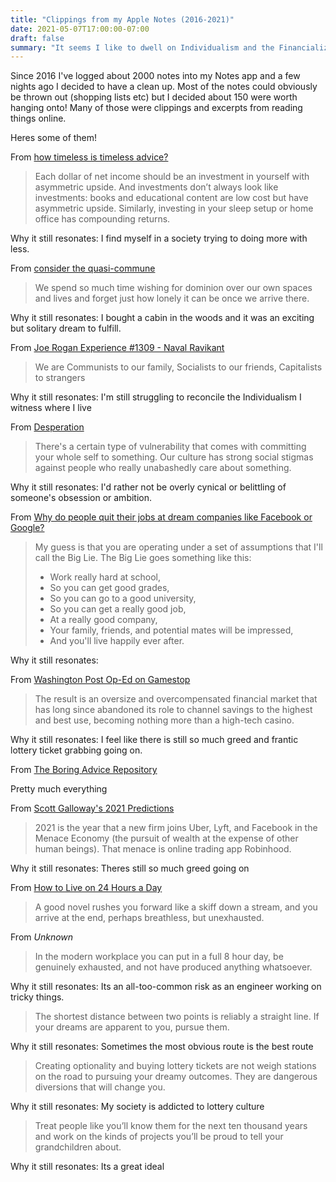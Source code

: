 ```yaml
---
title: "Clippings from my Apple Notes (2016-2021)"
date: 2021-05-07T17:00:00-07:00
draft: false
summary: "It seems I like to dwell on Individualism and the Financialization of Society."
---
```


Since 2016 I've logged about 2000 notes into my Notes app and a few nights ago I decided to have a clean up. Most of the notes could obviously be thrown out (shopping lists etc) but I decided about 150 were worth hanging onto! Many of those were clippings and excerpts from reading things online.

Heres some of them!

From [how timeless is timeless advice?](https://luttig.substack.com/p/timeful-advice)

> Each dollar of net income should be an investment in yourself with asymmetric upside. And investments don’t always look like investments: books and educational content are low cost but have asymmetric upside. Similarly, investing in your sleep setup or home office has compounding returns.

Why it still resonates: I find myself in a society trying to doing more with less.

From [consider the quasi-commune](https://annehelen.substack.com/p/consider-the-quasi-commune)

> We spend so much time wishing for dominion over our own spaces and lives and forget just how lonely it can be once we arrive there.

Why it still resonates: I bought a cabin in the woods and it was an exciting but solitary dream to fulfill.

From [Joe Rogan Experience #1309​ - Naval Ravikant](https://www.youtube.com/watch?v=3qHkcs3kG44)

> We are Communists to our family, Socialists to our friends, Capitalists to strangers

Why it still resonates: I'm still struggling to reconcile the Individualism I witness where I live

From [Desperation](http://mindingourway.com/desperation/)

> There's a certain type of vulnerability that comes with committing your whole self to something. Our culture has strong social stigmas against people who really unabashedly care about something.

Why it still resonates: I'd rather not be overly cynical or belittling of someone's obsession or ambition.

From [Why do people quit their jobs at dream companies like Facebook or Google?](https://www.quora.com/Why-do-people-quit-their-jobs-at-dream-companies-like-Facebook-or-Google-1?share=1)

> My guess is that you are operating under a set of assumptions that I'll call the Big Lie. The Big Lie goes something like this:
>
> - Work really hard at school,
> - So you can get good grades,
> - So you can go to a good university,
> - So you can get a really good job,
> - At a really good company,
> - Your family, friends, and potential mates will be impressed,
> - And you'll live happily ever after.

Why it still resonates:

From [Washington Post Op-Ed on Gamestop](https://www.washingtonpost.com/business/2021/01/30/financial-regulations-wall-street-sec-gamestop/)

> The result is an oversize and overcompensated financial market that has long since abandoned its role to channel savings to the highest and best use, becoming nothing more than a high-tech casino.

Why it still resonates: I feel like there is still so much greed and frantic lottery ticket grabbing going on.

From [The Boring Advice Repository](https://www.lesswrong.com/posts/HEn2qiMxk5BggN83J/boring-advice-repository)

Pretty much everything

From [Scott Galloway's 2021 Predictions](https://www.profgalloway.com/2021-predictions-person-of-the-year/)

> 2021 is the year that a new firm joins Uber, Lyft, and Facebook in the Menace Economy (the pursuit of wealth at the expense of other human beings). That menace is online trading app Robinhood.

Why it still resonates: Theres still so much greed going on

From [How to Live on 24 Hours a Day](https://www.amazon.com/How-Live-24-Hours-Day/dp/1618956647)

> A good novel rushes you forward like a skiff down a stream, and you arrive at the end, perhaps breathless, but unexhausted.

From _Unknown_

> In the modern workplace you can put in a full 8 hour day, be genuinely exhausted, and not have produced anything whatsoever.

Why it still resonates: Its an all-too-common risk as an engineer working on tricky things.

> The shortest distance between two points is reliably a straight line. If your dreams are apparent to you, pursue them.

Why it still resonates: Sometimes the most obvious route is the best route

> Creating optionality and buying lottery tickets are not weigh stations on the road to pursuing your dreamy outcomes. They are dangerous diversions that will change you.

Why it still resonates: My society is addicted to lottery culture

> Treat people like you’ll know them for the next ten thousand years and work on the kinds of projects you’ll be proud to tell your grandchildren about.

Why it still resonates: Its a great ideal
